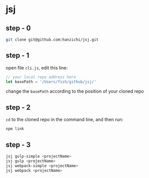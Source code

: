 # jsj

## step - 0

```bash
git clone git@github.com:hanzichi/jsj.git 
```

## step - 1

open file `cli.js`, edit this line:

```js 
// your local repo address here
let basePath = '/Users/fish/github/jsj/'
```

change the `basePath` according to the position of your cloned repo


## step - 2

`cd` to the cloned repo in the command line, and then run:

```bash 
npm link 
```


## step - 3

```bash
jsj gulp-simple <projectName>
jsj gulp <projectName>
jsj webpack-simple <projectName>
jsj webpack <projectName>
```